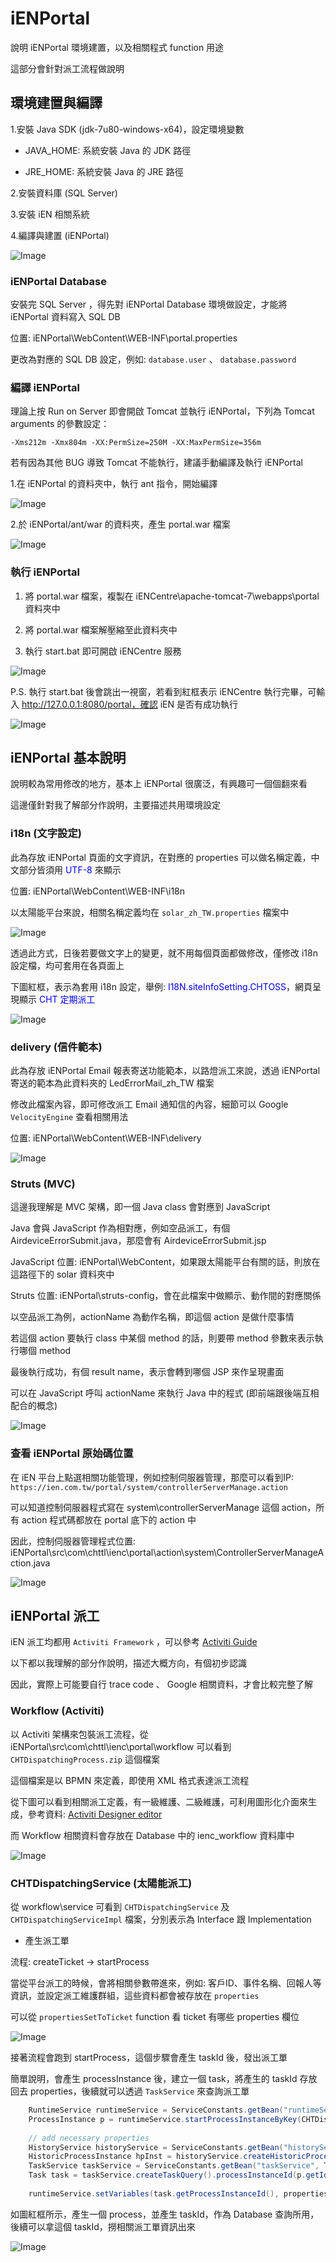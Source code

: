 # iENPortal

說明 iENPortal 環境建置，以及相關程式 function 用途

這部分會針對派工流程做說明

## 環境建置與編譯

1.安裝 Java SDK (jdk-7u80-windows-x64)，設定環境變數

* JAVA_HOME: 系統安裝 Java 的 JDK 路徑

* JRE_HOME: 系統安裝 Java 的 JRE 路徑

2.安裝資料庫 (SQL Server)

3.安裝 iEN 相關系統

4.編譯與建置 (iENPortal)

![Image](iENPortal/environment.png)

### iENPortal Database

安裝完 SQL Server ，得先對 iENPortal Database 環境做設定，才能將 iENPortal 資料寫入 SQL DB

位置: iENPortal\WebContent\WEB-INF\portal.properties

更改為對應的 SQL DB 設定，例如: `database.user` 、 `database.password`

### 編譯 iENPortal

理論上按 Run on Server 即會開啟 Tomcat 並執行 iENPortal，下列為 Tomcat arguments 的參數設定：

`-Xms212m -Xmx804m -XX:PermSize=250M -XX:MaxPermSize=356m`

若有因為其他 BUG 導致 Tomcat 不能執行，建議手動編譯及執行 iENPortal

1.在 iENPortal 的資料夾中，執行 ant 指令，開始編譯

![Image](iENPortal/ant.png)
 
2.於 iENPortal/ant/war 的資料夾，產生 portal.war 檔案
 
![Image](iENPortal/war.png)

### 執行 iENPortal

1. 將 portal.war 檔案，複製在 iENCentre\apache-tomcat-7\webapps\portal 資料夾中

2. 將 portal.war 檔案解壓縮至此資料夾中

3. 執行 start.bat 即可開啟 iENCentre 服務
 
![Image](iENPortal/start.png)
 
P.S. 執行 start.bat 後會跳出一視窗，若看到紅框表示 iENCentre 執行完畢，可輸入 http://127.0.0.1:8080/portal，確認 iEN 是否有成功執行

![Image](iENPortal/run.png)

## iENPortal 基本說明

說明較為常用修改的地方，基本上 iENPortal 很廣泛，有興趣可一個個翻來看

這邊僅針對我了解部分作說明，主要描述共用環境設定

### i18n (文字設定)

此為存放 iENPortal 頁面的文字資訊，在對應的 properties 可以做名稱定義，中文部分皆須用 <font color=blue>UTF-8</font> 來顯示

位置: iENPortal\WebContent\WEB-INF\i18n

以太陽能平台來說，相關名稱定義均在 `solar_zh_TW.properties` 檔案中

![Image](iENPortal/i18n.png) 

透過此方式，日後若要做文字上的變更，就不用每個頁面都做修改，僅修改 i18n 設定檔，均可套用在各頁面上

下圖紅框，表示為套用 i18n 設定，舉例: <font color=blue>I18N.siteInfoSetting.CHTOSS</font>，網頁呈現顯示 <font color=blue>CHT 定期派工</font>

![Image](iENPortal/name.png) 

### delivery (信件範本)

此為存放 iENPortal Email 報表寄送功能範本，以路燈派工來說，透過 iENPortal 寄送的範本為此資料夾的 LedErrorMail_zh_TW 檔案

修改此檔案內容，即可修改派工 Email 通知信的內容，細節可以 Google `VelocityEngine` 查看相關用法

位置: iENPortal\WebContent\WEB-INF\delivery

![Image](iENPortal/delivery.png) 

### Struts (MVC)

這邊我理解是 MVC 架構，即一個 Java class 會對應到 JavaScript

Java 會與 JavaScript 作為相對應，例如空品派工，有個 AirdeviceErrorSubmit.java，那麼會有 AirdeviceErrorSubmit.jsp

JavaScript 位置: iENPortal\WebContent，如果跟太陽能平台有關的話，則放在這路徑下的 solar 資料夾中

Struts 位置: iENPortal\struts-config，會在此檔案中做顯示、動作間的對應關係

以空品派工為例，actionName 為動作名稱，即這個 action 是做什麼事情

若這個 action 要執行 class 中某個 method 的話，則要帶 method 參數來表示執行哪個 method

最後執行成功，有個 result name，表示會轉到哪個 JSP 來作呈現畫面

可以在 JavaScript 呼叫 actionName 來執行 Java 中的程式 (即前端跟後端互相配合的概念)

![Image](iENPortal/air.png)

### 查看 iENPortal 原始碼位置

在 iEN 平台上點選相關功能管理，例如控制伺服器管理，那麼可以看到IP: `https://ien.com.tw/portal/system/controllerServerManage.action`

可以知道控制伺服器程式寫在 system\controllerServerManage 這個 action，所有 action 程式碼都放在 portal 底下的 action 中

因此，控制伺服器管理程式位置: iENPortal\src\com\chttl\ienc\portal\action\system\ControllerServerManageAction.java

![Image](iENPortal/source.png)

## iENPortal 派工

iEN 派工均都用 `Activiti Framework` ，可以參考 <a href="https://www.activiti.org/userguide/" target="_blank">Activiti Guide</a>

以下都以我理解的部分作說明，描述大概方向，有個初步認識

因此，實際上可能要自行 trace code 、 Google 相關資料，才會比較完整了解

### Workflow (Activiti)

以 Activiti 架構來包裝派工流程，從 iENPortal\src\com\chttl\ienc\portal\workflow 可以看到 `CHTDispatchingProcess.zip` 這個檔案

這個檔案是以 BPMN 來定義，即使用 XML 格式表達派工流程

從下圖可以看到相關派工定義，有一級維護、二級維護，可利用圖形化介面來生成，參考資料: <a href="https://www.activiti.org/userguide/#activitiDesigner" target="_blank">Activiti Designer editor</a>

而 Workflow 相關資料會存放在 Database 中的 ienc_workflow 資料庫中

![Image](iENPortal/bpmn.png)

### CHTDispatchingService (太陽能派工)

從 workflow\service 可看到 `CHTDispatchingService` 及 `CHTDispatchingServiceImpl` 檔案，分別表示為 Interface 跟 Implementation 

* 產生派工單

流程: createTicket -> startProcess

當從平台派工的時候，會將相關參數帶進來，例如: 客戶ID、事件名稱、回報人等資訊，並設定派工維護群組，這些資料都會被存放在 `properties`

可以從 `propertiesSetToTicket` function 看 ticket 有哪些 properties 欄位

![Image](iENPortal/create.png)

接著流程會跑到 startProcess，這個步驟會產生 taskId 後，發出派工單

簡單說明，會產生 processInstance 後，建立一個 task，將產生的 taskId 存放回去 properties，後續就可以透過 `TaskService` 來查詢派工單

```java
	RuntimeService runtimeService = ServiceConstants.getBean("runtimeService", RuntimeService.class);
	ProcessInstance p = runtimeService.startProcessInstanceByKey(CHTDispatchingDef.NAME, properties);	
			
	// add necessary properties
	HistoryService historyService = ServiceConstants.getBean("historyService", HistoryService.class);
	HistoricProcessInstance hpInst = historyService.createHistoricProcessInstanceQuery().processInstanceId(p.getId()).singleResult();
	TaskService taskService = ServiceConstants.getBean("taskService", TaskService.class);	
	Task task = taskService.createTaskQuery().processInstanceId(p.getId()).singleResult();
	
	runtimeService.setVariables(task.getProcessInstanceId(), properties);
```

如圖紅框所示，產生一個 process，並產生 taskId，作為 Database 查詢所用，後續可以拿這個 taskId，撈相關派工單資訊出來

![Image](iENPortal/startProcess.png)


